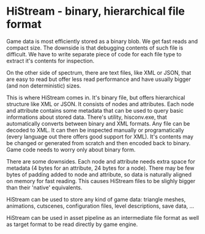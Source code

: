 # HiStream - binary, hierarchical file format

Game data is most efficiently stored as a binary blob. We get fast reads and compact size. The downside is that debugging contents of such  file is difficult. We have to write separate piece of code for each file type to extract it's contents for inspection.

On the other side of spectrum, there are text files, like XML or JSON, that are easy to read but offer less read performance and have usually bigger (and non deterministic) sizes.

This is where HiStream comes in. It's binary file, but offers hierarchical structure like XML or JSON. It consists of nodes and attributes. Each node and attribute contains some metadata that can be used to query basic informations about stored data. 
There's utility, hisconv.exe, that automatically converts between binary and XML formats. Any file can be decoded to XML. It can then be inspected manually or programatically (every language out there offers good support for XML). It's contents may be changed or generated from scratch and then encoded back to binary. Game code needs to worry only about binary form.

There are some downsides. Each node and attribute needs extra space for metadata (4 bytes for an attribute, 24 bytes for a node). There may be few bytes of padding added to node and attribute, so data is naturally aligned on memory for fast reading. This causes HiStream files to be slighly bigger than their 'native' equivalents.

HiStream can be used to store any kind of game data: triangle meshes, animations, cutscenes, configuration files, level descriptions, save data, ...

HiStream can be used in asset pipeline as an intermediate file format as well as target format to be read directly by game engine.

